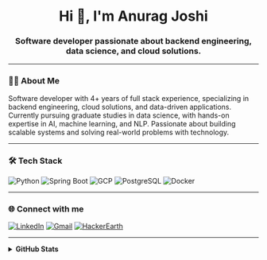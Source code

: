 <h1 align="center">Hi 👋, I'm Anurag Joshi</h1>
<h3 align="center">Software developer passionate about backend engineering, data science, and cloud solutions.</h3>

---

### 👨‍💻 About Me

Software developer with 4+ years of full stack experience, specializing in backend engineering, cloud solutions, and data-driven applications. Currently pursuing graduate studies in data science, with hands-on expertise in AI, machine learning, and NLP. Passionate about building scalable systems and solving real-world problems with technology.

---

### 🛠️ Tech Stack

![Python](https://img.shields.io/badge/Python-3776AB?style=flat&logo=python&logoColor=white)
![Spring Boot](https://img.shields.io/badge/Spring_Boot-6DB33F?style=flat&logo=spring-boot&logoColor=white)
![GCP](https://img.shields.io/badge/Google_Cloud-4285F4?style=flat&logo=google-cloud&logoColor=white)
![PostgreSQL](https://img.shields.io/badge/PostgreSQL-316192?style=flat&logo=postgresql&logoColor=white)
![Docker](https://img.shields.io/badge/Docker-2496ED?style=flat&logo=docker&logoColor=white)

---

### 🌐 Connect with me

[![LinkedIn](https://img.shields.io/badge/LinkedIn-blue?style=flat&logo=linkedin)](https://linkedin.com/in/anuragjoshi11)
[![Gmail](https://img.shields.io/badge/Gmail-red?style=flat&logo=gmail)](mailto:anurag2711@gmail.com)
[![HackerEarth](https://img.shields.io/badge/HackerEarth-323754?style=flat&logo=hackerearth)](https://www.hackerearth.com/@anurag2711)

---

<details>
  <summary><b>GitHub Stats</b></summary>
  
  <p>
    <img width="50%" src="https://github-readme-stats.vercel.app/api?username=anurag-joshi11&count_private=true&show_icons=true&hide_border=true" />
    <img width="50%" src="https://github-readme-streak-stats.herokuapp.com?user=anurag-joshi11&hide_border=true&dates=478AF0&ring=478AF0&fire=DD2727&currStreakLabel=DD2727"/>
  </p>
  <p>
    <img width="50%" src="https://github-readme-stats.vercel.app/api/top-langs?username=anurag-joshi11&show_icons=true&locale=en&layout=compact&hide_border=true" />
  </p>
</details>
